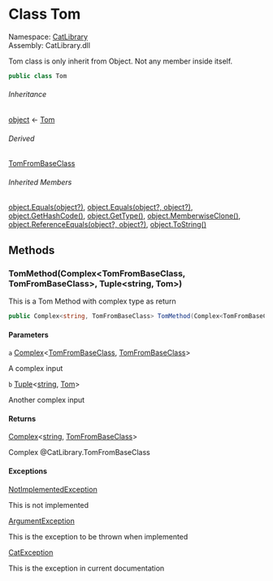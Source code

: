 ﻿# Class Tom

Namespace: [CatLibrary](CatLibrary.md)  
Assembly: CatLibrary.dll

Tom class is only inherit from Object. Not any member inside itself.

```csharp
public class Tom
```

###### Inheritance

[object](https://learn.microsoft.com/dotnet/api/system.object) ← 
[Tom](CatLibrary.Tom.md)

###### Derived

[TomFromBaseClass](CatLibrary.TomFromBaseClass.md)

###### Inherited Members

[object.Equals(object?)](https://learn.microsoft.com/dotnet/api/system.object.equals#system-object-equals(system-object)), 
[object.Equals(object?, object?)](https://learn.microsoft.com/dotnet/api/system.object.equals#system-object-equals(system-object-system-object)), 
[object.GetHashCode()](https://learn.microsoft.com/dotnet/api/system.object.gethashcode), 
[object.GetType()](https://learn.microsoft.com/dotnet/api/system.object.gettype), 
[object.MemberwiseClone()](https://learn.microsoft.com/dotnet/api/system.object.memberwiseclone), 
[object.ReferenceEquals(object?, object?)](https://learn.microsoft.com/dotnet/api/system.object.referenceequals), 
[object.ToString()](https://learn.microsoft.com/dotnet/api/system.object.tostring)

## Methods

### <a id="CatLibrary_Tom_TomMethod_CatLibrary_Complex_CatLibrary_TomFromBaseClass_CatLibrary_TomFromBaseClass__System_Tuple_System_String_CatLibrary_Tom__"></a>TomMethod(Complex<TomFromBaseClass, TomFromBaseClass>, Tuple<string, Tom>)

This is a Tom Method with complex type as return

```csharp
public Complex<string, TomFromBaseClass> TomMethod(Complex<TomFromBaseClass, TomFromBaseClass> a, Tuple<string, Tom> b)
```

#### Parameters

`a` [Complex](CatLibrary.Complex-2.md)<[TomFromBaseClass](CatLibrary.TomFromBaseClass.md), [TomFromBaseClass](CatLibrary.TomFromBaseClass.md)>

A complex input

`b` [Tuple](https://learn.microsoft.com/dotnet/api/system.tuple-2)<[string](https://learn.microsoft.com/dotnet/api/system.string), [Tom](CatLibrary.Tom.md)>

Another complex input

#### Returns

[Complex](CatLibrary.Complex-2.md)<[string](https://learn.microsoft.com/dotnet/api/system.string), [TomFromBaseClass](CatLibrary.TomFromBaseClass.md)>

Complex @CatLibrary.TomFromBaseClass

#### Exceptions

[NotImplementedException](https://learn.microsoft.com/dotnet/api/system.notimplementedexception)

This is not implemented

[ArgumentException](https://learn.microsoft.com/dotnet/api/system.argumentexception)

This is the exception to be thrown when implemented

[CatException](CatLibrary.CatException-1.md)<T>

This is the exception in current documentation

